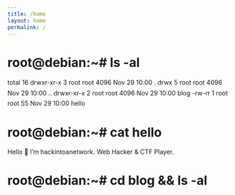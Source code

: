 ```yaml
---
title: /home
layout: home
permalink: /
---
```


# root@debian:~# ls -al

total 16
drwxr-xr-x 3 root root 4096 Nov 29 10:00 .
drwx&#150;&#150;&#150;&#150;&#150;&#150; 5 root root 4096 Nov 29 10:00 ..
drwxr-xr-x 2 root root 4096 Nov 29 10:00 blog
-rw-r&#150;&#150;r&#150;&#150; 1 root root   55 Nov 29 10:00 hello

# root@debian:~# cat hello

Hello 👻 I’m hackintoanetwork.
Web Hacker & CTF Player.

# root@debian:~# cd blog && ls -al
